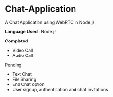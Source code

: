 # Chat-Application
A Chat Application using WebRTC in Node.js

<strong>Language Used</strong> : Node.js

<strong>Completed</strong>
<ul>
  <li>Video Call</li>
  <li>Audio Call</li>
</ul>


<stong>Pending</strong>
<ul>
  <li>Text Chat</li>
  <li>File Sharing</li>
  <li>End Chat option</li>
  <li>User signup, authentication and chat invitations</li>
</ul>
